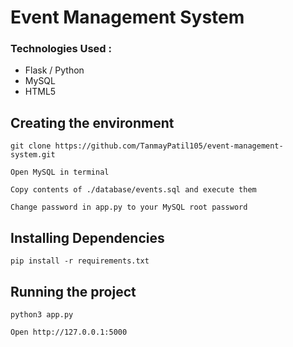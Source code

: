 # Event Management System

### Technologies Used :

- Flask / Python
- MySQL
- HTML5

## Creating the environment
```
git clone https://github.com/TanmayPatil105/event-management-system.git
```
```
Open MySQL in terminal
```
```
Copy contents of ./database/events.sql and execute them
```
```
Change password in app.py to your MySQL root password
```
## Installing Dependencies
```
pip install -r requirements.txt
```
## Running the project
```
python3 app.py
```
```
Open http://127.0.0.1:5000
```
